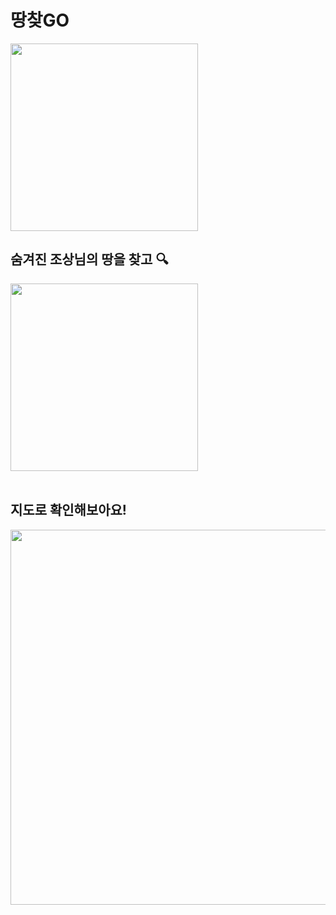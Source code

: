 # 땅찾GO
<img width=300, src="https://github.com/findLandGO/.github/assets/108053947/816b81d0-4ffb-4ad8-a26f-1de89f561a3b">


## 숨겨진 조상님의 땅을 찾고 🔍
<img width=300, src="https://github.com/findLandGO/.github/assets/108053947/95e75939-c29a-488e-b839-8b4d273436ea">

<br>
<br>


## 지도로 확인해보아요!
<img width=600, src="https://github.com/findLandGO/.github/assets/108053947/567a3b19-f435-4873-b1f4-18ca7ae681cf">
